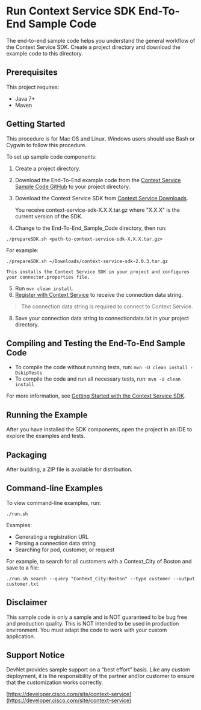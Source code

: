 # Run Context Service SDK End-To-End Sample Code
The end-to-end sample code helps you understand the general workflow of the Context Service SDK. Create a project directory and download the example code to this directory.

## Prerequisites
This project requires:

* Java 7+
* Maven

## Getting Started
This procedure is for Mac OS and Linux. Windows users should use Bash or Cygwin to follow this procedure.

To set up sample code components:

1. Create a project directory.
2. Download the End-To-End example code from the [Context Service Sample Code GitHub](https://github.com/CiscoDevNet/context-service-sample-code) to your project directory.
3. Download the Context Service SDK from [Context Service Downloads](https://developer.cisco.com/fileMedia/download/dcf47513-a2cb-407c-b8a5-cc0d8f620405).

    You receive context-service-sdk-X.X.X.tar.gz where "X.X.X" is the current version of the SDK.
4. Change to the End-To-End_Sample_Code directory, then run:

  `./prepareSDK.sh <path-to-context-service-sdk-X.X.X.tar.gz>`

  For example:

  `./prepareSDK.sh ~/Downloads/context-service-sdk-2.0.3.tar.gz`


    This installs the Context Service SDK in your project and configures your connector.properties file.
5. Run `mvn clean install`.
7. [Register with Context Service](https://developer.cisco.com/site/context-service/documents/context-service-sdk-guide/index.gsp#register-your-application-with-context-service) to receive the connection data string.

>The connection data string is required to connect to Context Service.

8. Save your connection data string to connectiondata.txt in your project directory.

## Compiling and Testing the End-To-End Sample Code

* To compile the code without running tests, run:
    `mvn -U clean install -DskipTests`
* To compile the code and run all necessary tests, run:
    `mvn -U clean install`

For more information, see [Getting Started with the Context Service SDK](https://developer.cisco.com/site/context-service/discover/getting-started).

## Running the Example
After you have installed the SDK components, open the project in an IDE to explore the examples and tests.

## Packaging
After building, a ZIP file is available for distribution.

## Command-line Examples
To view command-line examples, run:

`./run.sh`

Examples:
* Generating a registration URL
* Parsing a connection data string
* Searching for pod, customer, or request

For example, to search for all customers with a Context_City of Boston and save to a file:


`./run.sh search --query "Context_City:Boston" --type customer --output customer.txt`

## Disclaimer
This sample code is only a sample and is NOT guaranteed to be bug free and production quality. This is NOT intended to be used in production environment. You must adapt the code to work with your custom application.

## Support Notice

DevNet provides sample support on a “best effort” basis. Like any custom deployment, it is the responsibility of the partner and/or customer to ensure that the customization works correctly.

[https://developer.cisco.com/site/context-service](https://developer.cisco.com/site/context-service)
